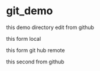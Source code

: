 # git_demo
this demo directory
edit from github

this form local 

this form git hub  remote

this second from github

